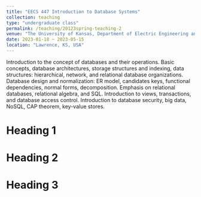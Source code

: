```yaml
---
title: "EECS 447 Introduction to Database Systems"
collection: teaching
type: "undergraduate class"
permalink: /teaching/20123spring-teaching-2
venue: "The University of Kansas, Department of Electric Engineering and Computer Science"
date: 2023-01-18 ~ 2023-05-15
location: "Lawrence, KS, USA"
---
```


Introduction to the concept of databases and their operations. Basic concepts, database architectures, storage structures and indexing, data structures: hierarchical, network, and relational database organizations. Database design and normalization: ER model, candidates keys, functional dependencies, normal forms, decomposition. Emphasis on relational databases, relational algebra, and SQL. Introduction to views, transactions, and database access control. Introduction to database security, big data, NoSQL, CAP theorem, key-value stores. 

Heading 1
======

Heading 2
======

Heading 3
======
